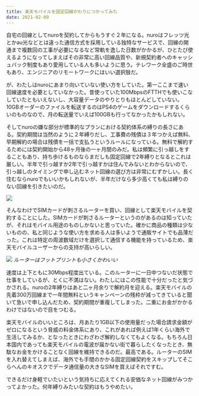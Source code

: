 ```yaml
---
title: 楽天モバイルを固定回線がわりにつかってみた
date: 2021-02-09
---
```


自宅の回線としてnuroを契約してからもうすぐ２年になる。nuroはフレッツ光とかau光などとは違った通信方式を採用している独特なサービスで、回線の開通まで複数回の工事が必要になるなど常軌を逸した日数がかかるが、ひとたび使えるようになってしまえばその非常に高い回線品質や、新規契約者へのキャッシュバック制度もあり愛用している人も多いように思う。テレワーク全盛のご時世もあり、エンジニアのリモートワークにはいい選択肢だ。

が、わたしはnuroにあまり向いていない使い方をしていた。第一ここまで速い回線速度を必要としていなかった。昔使っていた100MbpsのFTTHでも使いこなしていたともいえないし、大容量データのやりとりもほとんどしていない。10GBオーダーのファイルを転送するのはPS4のゲームをダウンロードするくらいのものなので、月の転送量でいえば100GBも行ってなかったかもしれない。

そしてnuroの嫌な部分が標準的なプランにおける契約体系の縛りの長さにある。契約期間は当然のように２年縛りだし、工事費の残債は３年つかえば無料、早期解約の場合は残債を一括で支払うというルールになっている。無料で解約するためには契約開始から48ヶ月後の一ヶ月間のみだ。私は頻繁に引っ越しをすることもあり、持ち歩けるものならまだしも固定回線で2年縛りとなるとこれは厳しい。半年で引っ越すか2年で引っ越すかは住んでみないとわからないので、引っ越しのタイミングで申し込むネット回線の選び方は非常にむずかしい。長く住むならnuroでもいいかもしれないが、半年だけなら多少高くても私は縛りのない回線を引きたいのだ。

![](https://photos.smugmug.com/photos/i-GMsb5fp/0/aa64573b/X4/i-GMsb5fp-X4.jpg)

そんなわけでSIMカードが刺さるルーターを買い、回線として楽天モバイルを契約することにした。SIMカードが刺さるルーターというのがあるのは知っていたが、それはモバイル用途のものしかないと思っていた。確かに商品の種類は少ないものの、私と同じような使い方を求める人は多いようで通販サイトでも品薄だった。これは特定の周波数域だけを選択して通信する機能を持っているため、楽天モバイルユーザーからの支持が高いらしい。

![](https://photos.smugmug.com/photos/i-SPGTn3k/0/93c51d69/X3/i-SPGTn3k-X3.jpg)
*ルーターはフットプリントも小さくかわいい*

速度は上下ともに30Mbps程度出ている。このルーターに一日中つないだ状態で仕事をしているが、とくに不満はない。わたしにはこの性能で十分だったと気づかされる。nuroの2年縛りはあと二ヶ月余りで解約月を迎える。楽天モバイルの先着300万回線まで一年間無料というキャンペーンの残枠が減ってきていると聞いて急いで申し込んだため、契約期間が重複してしまった。二重にお金がかかるわけではないので目をつむる。

楽天モバイルのいいところは、月あたり1GB以下の使用量だった場合請求金額がゼロになるという脅威の料金体系にあり、これがあれば例えば1年くらい海外で生活してみるか、となったときにわざわざ解約しなくてもよくなる。もちろん日本国内であっても楽天モバイルの電波が届かない街で暮らしたくなったとき、無駄なお金をかけることなく回線を維持できるのだ。最高である。ルーターのSIMを入れ替えてしまえば、海外でも手間のかかる固定回線契約をスキップしてそこらへんのキオスクでデータ通信量の大きなSIMを買えばそれですむ。

できるだけ身軽でいたいという気持ちに応えてくれる安価なネット回線がみつかってよかった。何年縛りみたいな契約はもうやめたい。
